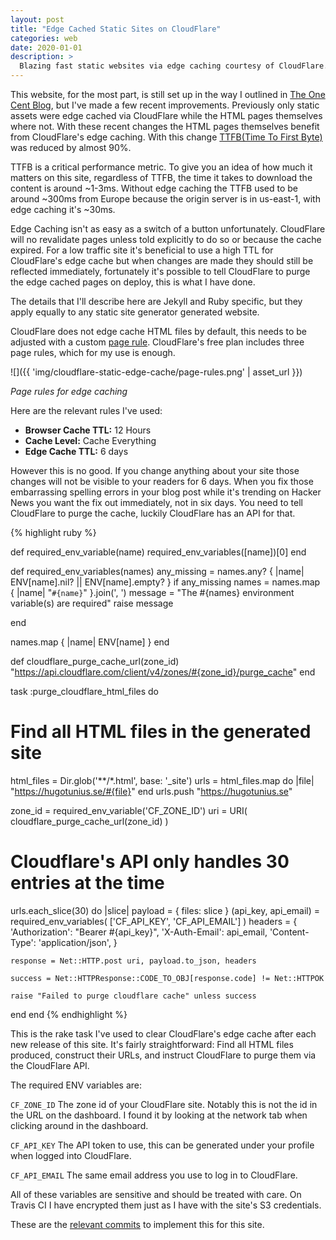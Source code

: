 ```yaml
---
layout: post
title: "Edge Cached Static Sites on CloudFlare"
categories: web
date: 2020-01-01
description: >
  Blazing fast static websites via edge caching courtesy of CloudFlare.
---
```


This website, for the most part, is still set up in the way I outlined in [The One Cent Blog](https://hugotunius.se/2016/01/10/the-one-cent-blog.html), but I've made a few recent improvements. Previously only static assets were edge cached via CloudFlare while the HTML pages themselves where not. With these recent changes the HTML pages themselves benefit from CloudFlare's edge caching. With this change [TTFB(Time To First Byte)](https://en.wikipedia.org/wiki/Time_to_first_byte) was reduced by almost 90%.

TTFB is a critical performance metric. To give you an idea of
how much it matters on this site, regardless of TTFB, the time it takes to download the content is around ~1-3ms. Without edge caching the TTFB used to be around ~300ms from Europe because the origin server is in us-east-1, with edge caching it's ~30ms.

Edge Caching isn't as easy as a switch of a button unfortunately. CloudFlare will no revalidate pages unless told explicitly to do so or because the cache expired. For a low traffic site it's beneficial to use a high TTL for CloudFlare's edge cache but when changes are made they should still be reflected immediately, fortunately it's possible to tell CloudFlare to purge the edge cached pages on deploy, this is what I have done.

The details that I'll describe here are Jekyll and Ruby specific, but they apply equally to any static site generator generated website.

CloudFlare does not edge cache HTML files by default, this needs to be adjusted with a custom [page rule](https://www.cloudflare.com/features-page-rules/). CloudFlare's free plan includes three page rules, which for my use is enough.

![]({{ 'img/cloudflare-static-edge-cache/page-rules.png' | asset_url }})

_Page rules for edge caching_

Here are the relevant rules I've used:

* **Browser Cache TTL:** 12 Hours
* **Cache Level:** Cache Everything
* **Edge Cache TTL:** 6 days

However this is no good. If you change anything about your site those changes will not be visible to your readers for 6 days. When you fix those embarrassing spelling errors in your blog post while it's trending on Hacker News you want the fix out immediately, not in six days. You need to tell CloudFlare to purge the cache, luckily CloudFlare has an API for that.


{% highlight ruby %}

def required_env_variable(name)
  required_env_variables([name])[0]
end

def required_env_variables(names)
  any_missing = names.any? { |name| ENV[name].nil? || ENV[name].empty? }
  if any_missing
    names = names.map { |name| "`#{name}`" }.join(', ')
    message = "The #{names} environment variable(s) are required"
    raise message

  end

  names.map { |name| ENV[name] }
end

def cloudflare_purge_cache_url(zone_id)
  "https://api.cloudflare.com/client/v4/zones/#{zone_id}/purge_cache"
end

task :purge_cloudflare_html_files do
  # Find all HTML files in the generated site
  html_files = Dir.glob('**/*.html', base: '_site')
  urls =  html_files.map do |file|
    "https://hugotunius.se/#{file}"
  end
  urls.push "https://hugotunius.se"

  zone_id = required_env_variable('CF_ZONE_ID')
  uri = URI(
    cloudflare_purge_cache_url(zone_id)
  )

  # Cloudflare's API only handles 30 entries at the time
  urls.each_slice(30) do |slice|
    payload =  {
        files: slice
    }
    (api_key, api_email) = required_env_variables(
      ['CF_API_KEY', 'CF_API_EMAIL']
    )
    headers = {
      'Authorization': "Bearer #{api_key}",
      'X-Auth-Email': api_email,
      'Content-Type': 'application/json',
    }

    response = Net::HTTP.post uri, payload.to_json, headers

    success = Net::HTTPResponse::CODE_TO_OBJ[response.code] != Net::HTTPOK

    raise "Failed to purge cloudflare cache" unless success
  end
end
{% endhighlight %}

This is the rake task I've used to clear CloudFlare's edge cache after each new release of this site. It's fairly straightforward: Find all HTML files produced, construct their URLs, and instruct CloudFlare to purge them via the CloudFlare API.

The required ENV variables are:

`CF_ZONE_ID` The zone id of your CloudFlare site. Notably this is not the id in the URL on the dashboard. I found it by looking at the network tab when clicking around in the dashboard.

`CF_API_KEY` The API token to use, this can be generated under your profile when logged into CloudFlare.

`CF_API_EMAIL` The same email address you use to log in to CloudFlare.

All of these variables are sensitive and should be treated with care. On Travis CI I have encrypted them just as I have with the site's S3 credentials.

These are the [relevant commits](https://github.com/k0nserv/hugotunius.se/compare/573ad3df64dd91ad2ce134bc5d869add03cdc636...81cb539ad07f484ee73f90858f78482832d68b6f) to implement this for this site.
